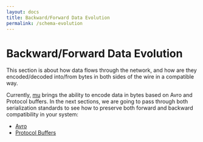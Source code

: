 ```yaml
---
layout: docs
title: Backward/Forward Data Evolution
permalink: /schema-evolution
---
```


# Backward/Forward Data Evolution

This section is about how data flows through the network, and how are they encoded/decoded into/from bytes in both sides of the wire in a compatible way.

Currently, [mu] brings the ability to encode data in bytes based on Avro and Protocol buffers. In the next sections, we are going to pass through both serialization standards to see how to preserve both forward and backward compatibility in your system:

* [Avro](avro)
* [Protocol Buffers](proto)

[mu]: https://github.com/higherkindness/mu